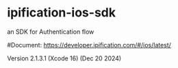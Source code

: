 # ipification-ios-sdk
an SDK for Authentication flow

#Document: https://developer.ipification.com/#/ios/latest/

Version 2.1.3.1 (Xcode 16) (Dec 20 2024)
